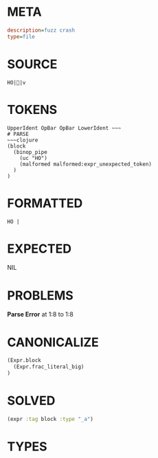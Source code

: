 # META
~~~ini
description=fuzz crash
type=file
~~~
# SOURCE
~~~roc
 HO||v
~~~
# TOKENS
~~~text
UpperIdent OpBar OpBar LowerIdent ~~~
# PARSE
~~~clojure
(block
  (binop_pipe
    (uc "HO")
    (malformed malformed:expr_unexpected_token)
  )
)
~~~
# FORMATTED
~~~roc
HO | 
~~~
# EXPECTED
NIL
# PROBLEMS
**Parse Error**
at 1:8 to 1:8

# CANONICALIZE
~~~clojure
(Expr.block
  (Expr.frac_literal_big)
)
~~~
# SOLVED
~~~clojure
(expr :tag block :type "_a")
~~~
# TYPES
~~~roc
~~~
